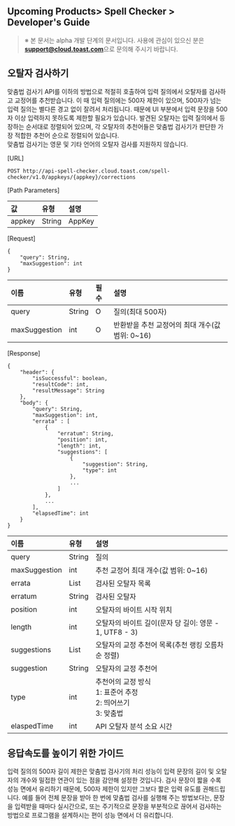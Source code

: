 ## Upcoming Products> Spell Checker > Developer's Guide

> ※ 본 문서는 alpha 개발 단계의 문서입니다.
> 사용에 관심이 있으신 분은 **support@cloud.toast.com**으로 문의해 주시기 바랍니다.

## 오탈자 검사하기

맞춤법 검사기 API를 이하의 방법으로 적절히 호출하여 입력 질의에서 오탈자를 검사하고 교정어를 추천받습니다. 이 때 입력 질의에는 500자 제한이 있으며, 500자가 넘는 입력 질의는 별다른 경고 없이 잘려서 처리됩니다. 때문에 UI 부분에서 입력 문장을 500자 이상 입력하지 못하도록 제한할 필요가 있습니다. 발견된 오탈자는 입력 질의에서 등장하는 순서대로 정렬되어 있으며, 각 오탈자의 추천어들은 맞춤법 검사기가 판단한 가장 적합한 추천어 순으로 정렬되어 있습니다.  
맞춤법 검사기는 영문 및 기타 언어의 오탈자 검사를 지원하지 않습니다.

[URL]

```
POST http://api-spell-checker.cloud.toast.com/spell-checker/v1.0/appkeys/{appkey}/corrections
```

[Path Parameters]

| 값 | 유형 | 설명 |
|:---|:---|:---|
| appkey | String | AppKey |

[Request]

```
{
    "query": String,
    "maxSuggestion": int
}
```

| 이름 | 유형 | 필수 | 설명 |
|:---|:---|:---|:---|
| query | String | O | 질의(최대 500자) |
| maxSuggestion | int | O | 반환받을 추천 교정어의 최대 개수(값 범위: 0~16) |

[Response]

```
{
    "header": {
        "isSuccessful": boolean,
        "resultCode": int,
        "resultMessage": String
    },
    "body": {
        "query": String,
        "maxSuggestion": int,
        "errata" : [
            {
                "erratum": String,
                "position": int,
                "length": int,
                "suggestions": [
                    {
                        "suggestion": String,
                        "type": int
                    },
                    ...
                ]
            },
            ...
        ],
        "elapsedTime": int
    }
}
```

| 이름 | 유형 | 설명 |
|:---|:---|:---|
| query | String | 질의 |
| maxSuggestion | int | 추천 교정어 최대 개수(값 범위: 0~16) |
| errata | List | 검사된 오탈자 목록 |
| erratum | String | 검사된 오탈자 |
| position | int | 오탈자의 바이트 시작 위치 |
| length | int | 오탈자의 바이트 길이(문자 당 길이: 영문 - 1, UTF8 - 3) |
| suggestions | List | 오탈자의 교정 추천어 목록(추천 랭킹 오름차순 정렬) |
| suggestion | String | 오탈자의 교정 추천어 |
| type | int | 추천어의 교정 방식<br>1: 표준어 추정<br>2: 띄어쓰기<br>3: 맞춤법 |
| elaspedTime | int | API 오탈자 분석 소요 시간 |


## 응답속도를 높이기 위한 가이드

입력 질의의 500자 길이 제한은 맞춤법 검사기의 처리 성능이 입력 문장의 길이 및 오탈자의 개수와 밀접한 연관이 있는 점을 감안해 설정한 것입니다. 검사 문장이 짧을 수록 성능 면에서 유리하기 때문에, 500자 제한이 있지만 그보다 짧은 입력 유도를 권해드립니다. 예를 들어 전체 문장을 받아 한 번에 맞춤법 검사를 실행해 주는 방법보다는, 문장을 입력받을 때마다 실시간으로, 또는 주기적으로 문장을 부분적으로 끊어서 검사하는 방법으로 프로그램을 설계하시는 편이 성능 면에서 더 유리합니다.